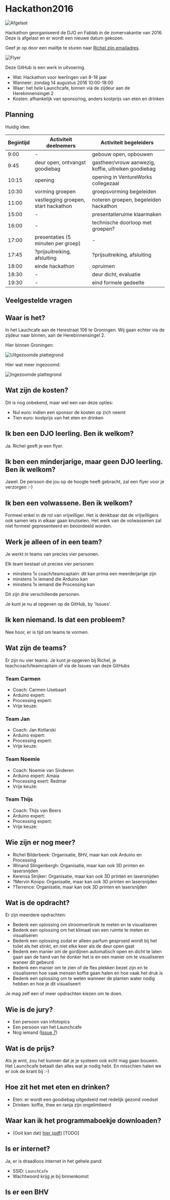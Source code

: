 # Hackathon2016

![Afgelast](Bericht.png)

Hackathon georganiseerd de DJO en Fablab in de zomervakantie van 2016.
Deze is afgelast en er wordt een nieuwe datum gekozen.

Geef je op door een mailtje te sturen naar [Richel zijn emailadres](http://www.richelbilderbeek.nl/Email.png).

![Flyer](Flyer/Flyer.png)

Deze GitHub is een werk in uitvoering.

 * Wat: Hackathon voor leerlingen van 8-18 jaar
 * Wanneer: zondag 14 augustus 2016 10:00-18:00
 * Waar: het *hele* Launchcafe, binnen via de zijdeur aan de Herebinnensingel 2
 * Kosten: afhankelijk van sponsoring, anders kostprijs van eten en drinken

## Planning 

Huidig idee:

Begintijd|Activiteit deelnemers|Activiteit begeleiders
---|---|---
9:00| - |gebouw open, opbouwen
9:45|deur open, ontvangst goodiebag|gastheer/vrouw aanwezig, koffie, uitreiken goodiebag
10:15|opening|opening in VentureWorks collegezaal
10:30|vorming groepen|groepsvorming begeleiden
11:00|vastlegging groepen, start hackathon|noteren groepen, begeleiden hackathon
15:00| - | presentatieruime klaarmaken
16:00| - | technische doorloop met groepen?
17:00|presentaties (5 minuten per groep)| - 
17:45|?prijsuitreiking, afsluiting|?prijsuitreiking, afsluiting
18:00|einde hackathon|opruimen
18:30| - | deur dicht, evaluatie
19:30| - | eind formele gedeelte

## Veelgestelde vragen

## Waar is het?

In het Lauchcafe aan de Herestraat 106 te Groningen.
Wij gaan echter via de zijdeur naar binnen, aan de Herebinnensingel 2.

Hier binnen Groningen:

![Uitgezoomde plattegrond](PlattegrondUitzoom.png)

Hier wat meer ingezoomd:

![Ingezoomde plattegrond](PlattegrondInzoom.png)

## Wat zijn de kosten?

Dit is nog onbekend, maar wel een van deze opties:

 * Nul euro: indien een sponsor de kosten op zich neemt
 * Tien euro: kostprijs van het eten en drinken

## Ik ben een DJO leerling. Ben ik welkom?

Ja. Richel geeft je een flyer.

## Ik ben een minderjarige, maar geen DJO leerling. Ben ik welkom?

Jawel. De persoon die jou op de hoogte heeft gebracht, zal
een flyer voor je verzorgen :-)

## Ik ben een volwassene. Ben ik welkom?

Formeel enkel in de rol van vrijwilliger.
Het is denkbaar dat de vrijwilligers ook samen iets in 
elkaar gaan knutselen. Het werk van de volwassenen zal niet
formeel gepresenteerd en beoordeeld worden.

## Werk je alleen of in een team?

Je werkt in teams van precies vier personen.

Elk team bestaat uit precies vier personen:

 * minstens 1x coach/teamcaptain: dit kan prima een meerderjarige zijn
 * minstens 1x iemand die Arduino kan
 * minstens 1x iemand die Processing kan

Dit zijn drie verschillende personen.

Je kunt je nu al opgeven op de GitHub, by 'Issues'.

## Ik ken niemand. Is dat een probleem?

Nee hoor, er is tijd om teams te vormen.

## Wat zijn de teams?

Er zijn nu vier teams. Je kunt je
opgeven bij Richel, je teachcoach/teamcaptain
of via de Issues van deze GitHubs

### Team Carmen

 * Coach: Carmen IJsebaart
 * Arduino expert:
 * Processing expert:
 * Vrije keuze:

### Team Jan

 * Coach: Jan Kotlarski
 * Arduino expert:
 * Processing expert:
 * Vrije keuze:

### Team Noemie

 * Coach: Noemie van Sinderen
 * Arduino expert: Amaia
 * Processing exert: Redmar
 * Vrije keuze:

### Team Thijs

 * Coach: Thijs van Beers
 * Arduino expert:
 * Processing expert:
 * Vrije keuze:

## Wie zijn er nog meer?

 * Richel Bilderbeek: Organisatie, BHV, maar kan ook Arduino en Processing
 * Winand Slingenbergh: Organisatie, maar kan ook 3D printen en lasersnijden
 * Kerensa Strijker: Organisatie, maar kan ook 3D printen en lasersnijden
 * ?Mervin Koops: Organisatie, maar kan ook 3D printen en lasersnijden
 * ?Terrence: Organisatie, maar kan ook 3D printen en lasersnijden


## Wat is de opdracht?

Er zijn meerdere opdrachten:

 * Bedenk een oplossing om stroomverbruik te meten en te visualiseren
 * Bedenk een oplossing om het klimaat van een ruimte te meten en visualiseren
 * Bedenk een oplossing zodat er alleen parfum gesproeid wordt bij het toilet als het stinkt, en niet elke keer als de deur open gaat
 * Bedenk een manier om de gordijnen automatisch open en dicht te laten gaan aan de hand van he donker het is en een manier om te visualiseren waneer dit gebeurd
 * Bedenk een manier om te zien of de flex plekken bezet zijn en te visualiseren hoe vaak mensen koffie gaan halen en hoe vaak het druk is
 * Bedenk een oplossing om te weten wanneer de planten water nodig hebben en hoe je dit visualiseert

Je mag zelf een of meer opdrachten kiezen om te doen.

## Wie is de jury?

 * Een persoon van infotopics
 * Een persoon van het Launchcafe
 * Nog iemand ([Issue 7](https://github.com/richelbilderbeek/Hackathon2016/issues/7))

## Wat is de prijs?

Als je wint, zou het kunnen dat je je systeem ook echt mag gaan bouwen.
Het Launchcafe betaalt dan alles wat je nodig hebt.
En misschien halen we er ook de krant bij :-)

## Hoe zit het met eten en drinken?

 * Eten: er wordt een goodiebag uitgedeeld met redelijk gezond voedsel
 * Drinken: koffie, thee en ranja zijn ongelimiteerd 

## Waar kan ik het programmaboekje downloaden?

 * (Ooit kan dat) [hier (pdf)](Boekje.pdf) [TODO]

## Is er internet?

Ja, er is draadloos internet in het gehele pand:

 * SSID: `LaunchCafe`
 * Wachtwoord krijg je bij binnenkomst

## Is er een BHV
